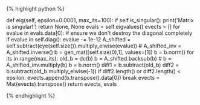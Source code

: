{% highlight python %}

def eig(self, epsilon=0.0001, max_its=100):
    if self.is_singular():
        print('Matrix is singular!')
        return None, None
    evals = self.eigvalues()
    evects = []
    for evalue in evals.data[0]:
        # ensure we don't destroy the diagonal completely
        if evalue in self.diag():
            evalue -= 1e-12
        A_shifted = self.subtract(eye(self.size()).multiply_elwise(evalue))
        # A_shifted_inv = A_shifted.inverse()
        b = gen_mat([self.size(0),1], values=[1])
        b = b.norm()
        for its in range(max_its):
            old_b = dc(b)
            b = A_shifted.backsub(b)
            # b = A_shifted_inv.multiply(b)
            b = b.norm()
            diff1 = b.subtract(old_b)
            diff2 = b.subtract(old_b.multiply_elwise(-1))
            if diff2.length() or diff2.length() < epsilon:
                evects.append(b.transpose().data[0])
                break
    evects = Mat(evects).transpose()
    return evects, evals

{% endhighlight %}
